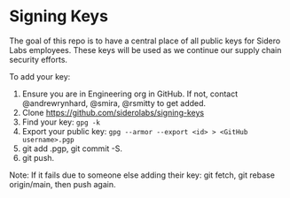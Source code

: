 # Signing Keys

The goal of this repo is to have a central place of all public keys for Sidero Labs employees.
These keys will be used as we continue our supply chain security efforts.

To add your key:

1. Ensure you are in Engineering org in GitHub. If not, contact @andrewrynhard, @smira, @rsmitty to get added.
1. Clone https://github.com/siderolabs/signing-keys
1. Find your key: `gpg -k`
1. Export your public key: `gpg --armor --export <id> > <GitHub username>.pgp`
1. git add <GitHub username>.pgp, git commit -S.
1. git push.

Note: If it fails due to someone else adding their key: git fetch, git rebase origin/main, then push again.
